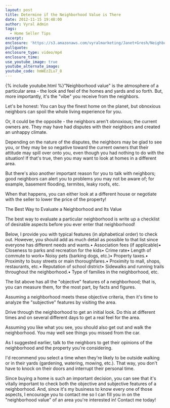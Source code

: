 ```yaml
---
layout: post
title: Determine if the Neighborhood Value is There
date: 2012-11-15 19:48:00
author: Vyral Admin
tags:
  - Home Seller Tips
excerpt:
enclosure: 'https://s3.amazonaws.com/vyralmarketing/Janet+Gresh/Neighborhood+Value.mp4'
pullquote:
enclosure_type: video/mp4
enclosure_time:
use_youtube_image: true
youtube_alternate_image:
youtube_code: hmWEzZLu7_8
---
```



{% include youtube.html %}"Neighborhood value" is the atmosphere of a particular area - the look and feel of the homes and yards and so forth. But, more importantly, it's the "vibe" you receive from the neighbors.

Let's be honest: You can buy the finest home on the planet, but obnoxious neighbors can spoil the whole living experience for you.

Or, it could be the opposite - the neighbors aren't obnoxious; the current owners are. They may have had disputes with their neighbors and created an unhappy climate.

Depending on the nature of the disputes, the neighbors may be glad to see you, or they may be so negative toward the current owners that their attitude may spill over onto you, even though you had nothing to do with the situation! If that's true, then you may want to look at homes in a different area.

But there's also another important reason for you to talk with neighbors; good neighbors can alert you to problems you may not be aware of; for example, basement flooding, termites, leaky roofs, etc.

When that happens, you can either look at a different house or negotiate with the seller to lower the price of the property!

The Best Way to Evaluate a Neighborhood and Its Value

The best way to evaluate a particular neighborhood is write up a checklist of desirable aspects before you ever enter that neighborhood!

Below, I provide you with typical features (in alphabetical order) to check out. However, you should add as much detail as possible to that list since everyone has different needs and wants.• Association fees (if applicable)• Closeness to parks and recreation for the kids• Crime rate• Length of commute to work• Noisy pets (barking dogs, etc.)• Property taxes.• Proximity to busy streets or main thoroughfares.• Proximity to mall, shops, restaurants, etc.• Reputation of school district• Sidewalks and running trails throughout the neighborhood.• Type of families in the neighborhood, etc.

The list above has all the "objective" features of a neighborhood; that is, you can measure them, for the most part, by facts and figures.

Assuming a neighborhood meets these objective criteria, then it's time to analyze the "subjective" features by visiting the area.

Drive through the neighborhood to get an initial look. Do this at different times and on several different days to get a real feel for the area.

Assuming you like what you see, you should also get out and walk the neighborhood. You may well see things you missed from the car.

As I suggested earlier, talk to the neighbors to get their opinions of the neighborhood and the property you're considering.

I'd recommend you select a time when they're likely to be outside walking or in their yards (gardening, watering, mowing, etc.). That way, you don't have to knock on their doors and interrupt their personal time.

Since buying a home is such an important decision, you can see that it's vitally important to check both the objective and subjective features of a neighborhood. And, since it's my business to know every one of those aspects, I encourage you to contact me so I can fill you in on the "neighborhood value" of an area you're interested in! Contact me today!